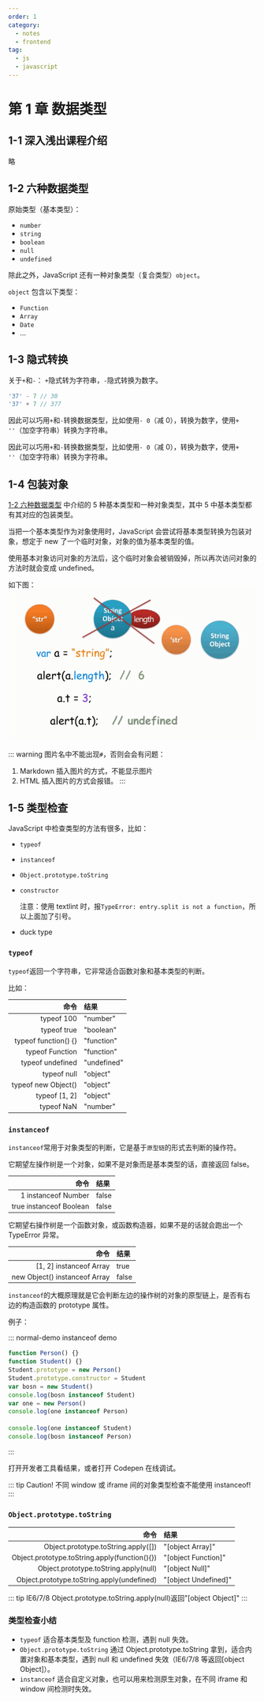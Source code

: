 ```yaml
---
order: 1
category:
  - notes
  - frontend
tag:
  - js
  - javascript
---
```


<!-- markdownlint-disable MD051 -->

# 第 1 章 数据类型

## 1-1 深入浅出课程介绍

略

## 1-2 六种数据类型

原始类型（基本类型）：

- `number`
- `string`
- `boolean`
- `null`
- `undefined`

除此之外，JavaScript 还有一种对象类型（复合类型）`object`。

`object` 包含以下类型：

- `Function`
- `Array`
- `Date`
- ...

## 1-3 隐式转换

关于`+`和`-`：
`+`隐式转为字符串，`-`隐式转换为数字。

```js
'37' - 7 // 30
'37' + 7 // 377
```

因此可以巧用`+`和`-`转换数据类型，比如使用`- 0`（减 0），转换为数字，使用`+ ''`（加空字符串）转换为字符串。

因此可以巧用`+`和`-`转换数据类型，比如使用`- 0`（减 0），转换为数字，使用`+ ''`（加空字符串）转换为字符串。

## 1-4 包装对象

[1-2 六种数据类型](#_1-2-六种数据类型) 中介绍的 5 种基本类型和一种对象类型，其中 5 中基本类型都有其对应的包装类型。

当把一个基本类型作为对象使用时，JavaScript 会尝试将基本类型转换为包装对象，想定于 new 了一个临时对象，对象的值为基本类型的值。

使用基本对象访问对象的方法后，这个临时对象会被销毁掉，所以再次访问对象的方法时就会变成 undefined。

如下图：
![图片1](./images/1-4.figure01.png)

::: warning
图片名中不能出现`#`，否则会会有问题：

1. Markdown 插入图片的方式，不能显示图片
2. HTML 插入图片的方式会报错。
   :::

## 1-5 类型检查

JavaScript 中检查类型的方法有很多，比如：

- `typeof`
- `instanceof`
- `Object.prototype.toString`
- `constructor`

  注意：使用 textlint 时，报`TypeError: entry.split is not a function`，所以上面加了引号。

- duck type

### `typeof`

`typeof`返回一个字符串，它非常适合函数对象和基本类型的判断。

比如：

|                 命令 | 结果        |
| -------------------: | :---------- |
|           typeof 100 | "number"    |
|          typeof true | "boolean"   |
| typeof function() {} | "function"  |
|      typeof Function | "function"  |
|     typeof undefined | "undefined" |
|          typeof null | "object"    |
|  typeof new Object() | "object"    |
|        typeof [1, 2] | "object"    |
|           typeof NaN | "number"    |

### `instanceof`

`instanceof`常用于对象类型的判断，它是基于`原型链`的形式去判断的操作符。

它期望左操作树是一个对象，如果不是对象而是基本类型的话，直接返回 false。

|                    命令 | 结果  |
| ----------------------: | :---- |
|     1 instanceof Number | false |
| true instanceof Boolean | false |

它期望右操作树是一个函数对象，或函数构造器，如果不是的话就会跑出一个 TypeError 异常。

|                          命令 | 结果  |
| ----------------------------: | :---- |
|       [1, 2] instanceof Array | true  |
| new Object() instanceof Array | false |

`instanceof`的大概原理就是它会判断左边的操作树的对象的原型链上，是否有右边的构造函数的 prototype 属性。

例子：

::: normal-demo instanceof demo

```js
function Person() {}
function Student() {}
Student.prototype = new Person()
Student.prototype.constructor = Student
var bosn = new Student()
console.log(bosn instanceof Student)
var one = new Person()
console.log(one instanceof Person)

console.log(one instanceof Student)
console.log(bosn instanceof Person)
```

:::

打开开发者工具看结果，或者打开 Codepen 在线调试。

::: tip
Caution!
不同 window 或 iframe 间的对象类型检查不能使用 instanceof!
:::

### `Object.prototype.toString`

|                                          命令 | 结果                 |
| --------------------------------------------: | :------------------- |
|           Object.prototype.toString.apply([]) | "[object Array]"     |
| Object.prototype.toString.apply(function(){}) | "[object Function]"  |
|         Object.prototype.toString.apply(null) | "[object Null]"      |
|    Object.prototype.toString.apply(undefined) | "[object Undefined]" |

::: tip
IE6/7/8 Object.prototype.toString.apply(null)返回"[object Object]"
:::

### 类型检查小结

- `typeof`
  适合基本类型及 function 检测，遇到 null 失效。
- `Object.prototype.toString`
  通过 Object.prototype.toString 拿到，适合内置对象和基本类型，遇到 null 和 undefined 失效（IE6/7/8 等返回[object Object]）。
- `instanceof`
  适合自定义对象，也可以用来检测原生对象，在不同 iframe 和 window 间检测时失效。
